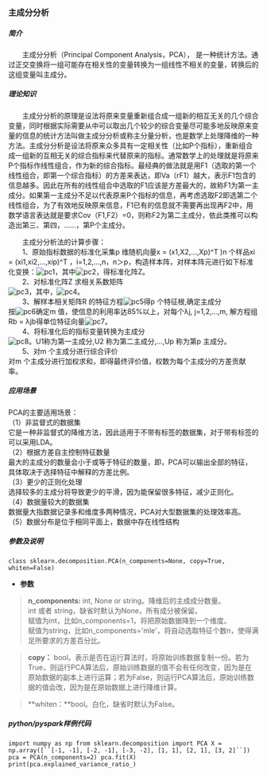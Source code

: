 

<h3>主成分分析</h3>

##### 简介

　　主成分分析（Principal Component Analysis，PCA）， 是一种统计方法。通过正交变换将一组可能存在相关性的变量转换为一组线性不相关的变量，转换后的这组变量叫主成分。

##### 理论知识

　　主成分分析的原理是设法将原来变量重新组合成一组新的相互无关的几个综合变量，同时根据实际需要从中可以取出几个较少的综合变量尽可能多地反映原来变量的信息的统计方法叫做主成分分析或称主分量分析，也是数学上处理降维的一种方法。主成分分析是设法将原来众多具有一定相关性（比如P个指标），重新组合成一组新的互相无关的综合指标来代替原来的指标。通常数学上的处理就是将原来P个指标作线性组合，作为新的综合指标。最经典的做法就是用F1（选取的第一个线性组合，即第一个综合指标）的方差来表达，即Va（rF1）越大，表示F1包含的信息越多。因此在所有的线性组合中选取的F1应该是方差最大的，故称F1为第一主成分。如果第一主成分不足以代表原来P个指标的信息，再考虑选取F2即选第二个线性组合，为了有效地反映原来信息，F1已有的信息就不需要再出现再F2中，用数学语言表达就是要求Cov（F1,F2）=0，则称F2为第二主成分，依此类推可以构造出第三、第四，……，第P个主成分。

　　主成分分析法的计算步骤：                                                                  
　　1、原始指标数据的标准化采集p 维随机向量x = (x1,X2,...,Xp)^T )n 个样品xi = (xi1,xi2,...,xip)^T ，i=1,2,…,n，n＞p，构造样本阵，对样本阵元进行如下标准化变换：![pc1](/uploads/597a9889d101a67d8d4e226545979984/pc1.png)，其中![pc2](/uploads/2ebe2acc9adc6bab67ad5f2a4c642e5e/pc2.png)，得标准化阵Z。                         
　　2、对标准化阵Z 求相关系数矩阵                                                             
![pc3](/uploads/901528d7d8a9872d19aab49596b5df95/pc3.png)，其中，![pc4](/uploads/dd663caebdcc6aebdf3932d53af76686/pc4.png)。                                     
　　3、解样本相关矩阵R 的特征方程![pc5](/uploads/3e57ffd36e259912136f19912664a1c0/pc5.png)得p 个特征根,确定主成分                                                                                                                                                       
按![pc6](/uploads/c91e3b6716f5f275a7bbaa514590dbc5/pc6.png)确定m 值，使信息的利用率达85%以上，对每个λj, j=1,2,...,m, 解方程组Rb = λjb得单位特征向量![pc7](/uploads/05f31c4e8ca8d95b47928cf8ec1ed30f/pc7.png)。                                       
　　4、将标准化后的指标变量转换为主成分                                                         
![pc8](/uploads/99c4ee0c91a0577037d21cfb03b6d2d4/pc8.png)。U1称为第一主成分,U2 称为第二主成分,…,Up 称为第p 主成分。                                                                      
　　5、对m 个主成分进行综合评价                                                              
 对m 个主成分进行加权求和，即得最终评价值，权数为每个主成分的方差贡献率。

##### 应用场景

PCA的主要适用场景：                                                                         
（1）非监督式的数据集                                                                        
它是一种非监督式的降维方法，因此适用于不带有标签的数据集，对于带有标签的可以采用LDA。                  
（2）根据方差自主控制特征数量                                                                 
最大的主成分的数量会小于或等于特征的数量，即，PCA可以输出全部的特征，具体取决于选择特征中解释的方差比例。  
（3）更少的正则化处理                                                                         
选择较多的主成分将导致更少的平滑，因为能保留很多特征，减少正则化。                                     
（4）数据量较大的数据集                                                                        
数据量大指数据记录多和维度多两种情况，PCA对大型数据集的处理效率高。                                  
（5）数据分布是位于相同平面上，数据中存在线性结构                                                  

##### 参数及说明

`class sklearn.decomposition.PCA(n_components=None, copy=True, whiten=False)`

*  **参数**

>**n_components:** int, None or string。降维后的主成成分数量。                              
int 或者 string，缺省时默认为None，所有成分被保留。                                            
赋值为int，比如n_components=1，将把原始数据降到一个维度。                                        
赋值为string，比如n_components='mle'，将自动选取特征个数n，使得满足所要求的方差百分比。

>**copy：** bool。表示是否在运行算法时，将原始训练数据复制一份。若为True，则运行PCA算法后，原始训练数据的值不会有任何改变，因为是在原始数据的副本上进行运算；若为False，则运行PCA算法后，原始训练数据的值会改，因为是在原始数据上进行降维计算。

>**whiten：**bool。白化，缺省时默认为False。

##### **python/pyspark**样例代码

`import numpy as np
from sklearn.decomposition import PCA
X = np.array([``[-1, -1], [-2, -1], [-3, -2], [1, 1], [2, 1], [3, 2]``])
pca = PCA(n_components=2)
pca.fit(X)
print(pca.explained_variance_ratio_)`